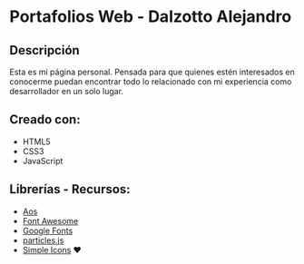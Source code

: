 # Portafolios Web - Dalzotto Alejandro

## Descripción

Esta es mi página personal. Pensada para que quienes estén interesados en conocerme puedan encontrar todo lo relacionado con mi experiencia como desarrollador en un solo lugar.

## Creado con:

- HTML5
- CSS3
- JavaScript

## Librerías - Recursos:

- [Aos](https://michalsnik.github.io/aos/)
- [Font Awesome](https://fontawesome.com/)
- [Google Fonts](https://fonts.google.com/about)
- [particles.js](https://marcbruederlin.github.io/particles.js/)
- [Simple Icons](https://github.com/simple-icons/simple-icons) ❤